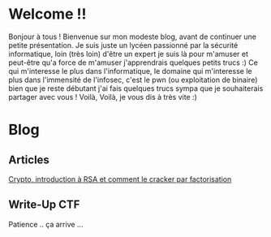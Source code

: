 # Welcome !!

Bonjour à tous ! Bienvenue sur mon modeste blog, avant de continuer une petite présentation. Je suis juste un lycéen passionné par la sécurité informatique, loin (très loin) d'être un expert je suis là pour m'amuser et peut-être qu'a force de m'amuser j'apprendrais quelques petits trucs :) Ce qui m'interesse le plus dans l'informatique, le domaine qui m'interesse le plus dans l'immensité de l'infosec, c'est le pwn (ou exploitation de binaire) bien que je reste débutant j'ai fais quelques trucs sympa que je souhaiterais partager avec vous ! Voilà, Voilà, je vous dis à très vite :)

# Blog 

## Articles

[ Crypto, introduction à RSA et comment le cracker par factorisation](https://astatesec.github.io/articles/rsa/)

## Write-Up CTF

Patience .. ça arrive ...

